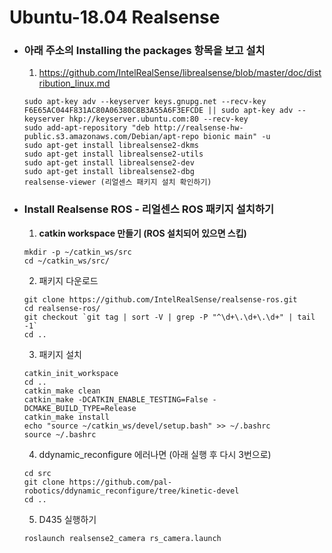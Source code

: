 # Ubuntu-18.04 Realsense

* ### 아래 주소의 Installing the packages 항목을 보고 설치 

  1) https://github.com/IntelRealSense/librealsense/blob/master/doc/distribution_linux.md
  ``` 
  sudo apt-key adv --keyserver keys.gnupg.net --recv-key F6E65AC044F831AC80A06380C8B3A55A6F3EFCDE || sudo apt-key adv --keyserver hkp://keyserver.ubuntu.com:80 --recv-key
  sudo add-apt-repository "deb http://realsense-hw-public.s3.amazonaws.com/Debian/apt-repo bionic main" -u
  sudo apt-get install librealsense2-dkms
  sudo apt-get install librealsense2-utils
  sudo apt-get install librealsense2-dev
  sudo apt-get install librealsense2-dbg
  realsense-viewer (리얼센스 패키지 설치 확인하기)
  ```

* ### Install Realsense ROS - 리얼센스 ROS 패키지 설치하기

  1) __catkin workspace 만들기 (ROS 설치되어 있으면 스킵)__ 
  ```
  mkdir -p ~/catkin_ws/src
  cd ~/catkin_ws/src/
  ```  
  
  2) 패키지 다운로드
  ```
  git clone https://github.com/IntelRealSense/realsense-ros.git
  cd realsense-ros/
  git checkout `git tag | sort -V | grep -P "^\d+\.\d+\.\d+" | tail -1`
  cd ..
  ```
  
  3) 패키지 설치
  ```
  catkin_init_workspace
  cd ..
  catkin_make clean
  catkin_make -DCATKIN_ENABLE_TESTING=False -DCMAKE_BUILD_TYPE=Release
  catkin_make install
  echo "source ~/catkin_ws/devel/setup.bash" >> ~/.bashrc
  source ~/.bashrc
  ```
  
  4) ddynamic_reconfigure 에러나면 (아래 실행 후 다시 3번으로) 
  ```
  cd src
  git clone https://github.com/pal-robotics/ddynamic_reconfigure/tree/kinetic-devel
  cd ..
  ```
  
  5) D435 실행하기
  ```
  roslaunch realsense2_camera rs_camera.launch
  ```
  

